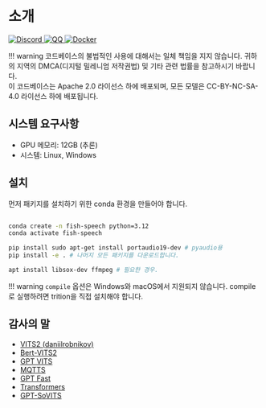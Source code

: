 # 소개

<div>
<a target="_blank" href="https://discord.gg/Es5qTB9BcN">
<img alt="Discord" src="https://img.shields.io/discord/1214047546020728892?color=%23738ADB&label=Discord&logo=discord&logoColor=white&style=flat-square"/>
</a>
<a target="_blank" href="http://qm.qq.com/cgi-bin/qm/qr?_wv=1027&k=jCKlUP7QgSm9kh95UlBoYv6s1I-Apl1M&authKey=xI5ttVAp3do68IpEYEalwXSYZFdfxZSkah%2BctF5FIMyN2NqAa003vFtLqJyAVRfF&noverify=0&group_code=593946093">
<img alt="QQ" src="https://img.shields.io/badge/QQ Group-%2312B7F5?logo=tencent-qq&logoColor=white&style=flat-square"/>
</a>
<a target="_blank" href="https://hub.docker.com/r/fishaudio/fish-speech">
<img alt="Docker" src="https://img.shields.io/docker/pulls/fishaudio/fish-speech?style=flat-square&logo=docker"/>
</a>
</div>

!!! warning
    코드베이스의 불법적인 사용에 대해서는 일체 책임을 지지 않습니다. 귀하의 지역의 DMCA(디지털 밀레니엄 저작권법) 및 기타 관련 법률을 참고하시기 바랍니다. <br/>
    이 코드베이스는 Apache 2.0 라이선스 하에 배포되며, 모든 모델은 CC-BY-NC-SA-4.0 라이선스 하에 배포됩니다.

## 시스템 요구사항

- GPU 메모리: 12GB (추론)
- 시스템: Linux, Windows

## 설치

먼저 패키지를 설치하기 위한 conda 환경을 만들어야 합니다.

```bash

conda create -n fish-speech python=3.12
conda activate fish-speech

pip install sudo apt-get install portaudio19-dev # pyaudio용
pip install -e . # 나머지 모든 패키지를 다운로드합니다.

apt install libsox-dev ffmpeg # 필요한 경우.
```

!!! warning
    `compile` 옵션은 Windows와 macOS에서 지원되지 않습니다. compile로 실행하려면 trition을 직접 설치해야 합니다.

## 감사의 말

- [VITS2 (daniilrobnikov)](https://github.com/daniilrobnikov/vits2)
- [Bert-VITS2](https://github.com/fishaudio/Bert-VITS2)
- [GPT VITS](https://github.com/innnky/gpt-vits)
- [MQTTS](https://github.com/b04901014/MQTTS)
- [GPT Fast](https://github.com/pytorch-labs/gpt-fast)
- [Transformers](https://github.com/huggingface/transformers)
- [GPT-SoVITS](https://github.com/RVC-Boss/GPT-SoVITS)

